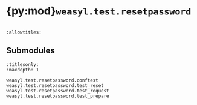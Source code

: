 # {py:mod}`weasyl.test.resetpassword`

```{py:module} weasyl.test.resetpassword
```

```{autodoc2-docstring} weasyl.test.resetpassword
:allowtitles:
```

## Submodules

```{toctree}
:titlesonly:
:maxdepth: 1

weasyl.test.resetpassword.conftest
weasyl.test.resetpassword.test_reset
weasyl.test.resetpassword.test_request
weasyl.test.resetpassword.test_prepare
```
